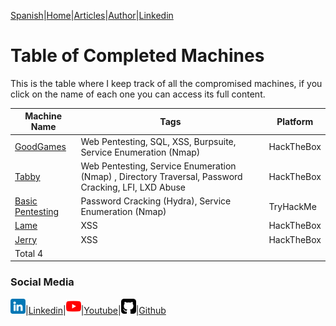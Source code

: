 [Spanish](https://emersontech.github.io/index.html)|[Home](https://emersontech.github.io/en/index.html)|[Articles](https://emersontech.github.io/en/nav/page1.html)|[Author](https://emersontech.github.io/en/nav/about.html)|[Linkedin](https://www.linkedin.com/in/emersontech/)

# Table of Completed Machines
This is the table where I keep track of all the compromised machines, if you click on the name of each one you can access its full content.

| Machine Name                                                        | Tags | Platform    | 
| -------------                                                               | -------------      | -------------   
| [GoodGames](https://emersontech.github.io/en/posts/solving-goodgames-machine-htb.html) | Web Pentesting, SQL, XSS, Burpsuite, Service Enumeration (Nmap)           | HackTheBox    |  
| [Tabby](https://emersontech.github.io/en/posts/solving-tabby-machine-htb.md)         | Web Pentesting, Service Enumeration (Nmap) , Directory Traversal, Password Cracking, LFI, LXD Abuse | HackTheBox |
| [Basic Pentesting](https://emersontech.github.io/en/posts/solving-basic_pentesting-machine.html) | Password Cracking (Hydra), Service Enumeration (Nmap) | TryHackMe    |
| [Lame](#)                                                                   | XSS                 | HackTheBox    |
| [Jerry](#)                                                                  | XSS                 | HackTheBox   |
| Total 4                                                                    |                    |                     |

### Social Media

![img](/img/linkedin.png)|[Linkedin](https://www.linkedin.com/in/emersontech/)|![img](/img/youtube.png)|[Youtube](https://www.youtube.com/channel/UChNTj2xNpEQiliMv-IJbWvQ)|![img](/img/github.png)|[Github](https://github.com/emersontech)
